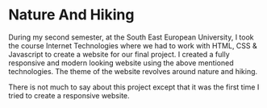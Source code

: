 # Nature And Hiking

During my second semester, at the South East European University, I took the course Internet Technologies where we had to work with HTML, CSS & Javascript to create a website for our final project. I created a fully responsive and modern looking website using the above mentioned technologies. The theme of the website revolves around nature and hiking.

There is not much to say about this project except that it was the first time I tried to create a responsive website.

